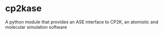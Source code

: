 cp2kase
==================

A python module that provides an ASE interface to CP2K, an atomistic and molecular simulation software
